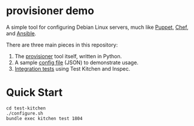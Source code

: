 # provisioner demo

A simple tool for configuring Debian Linux servers, much like [Puppet](https://puppet.com), [Chef](https://www.chef.io), and [Ansible](https://www.ansible.com).

There are three main pieces in this repository:

1. The [provisioner](provisioner/) tool itself, written in Python.
2. A sample [config file](provisioner/dist/server.json) (JSON) to demonstrate usage.
3. [Integration tests](test-kitchen/) using Test Kitchen and Inspec.

# Quick Start

```shell
cd test-kitchen
./configure.sh
bundle exec kitchen test 1804
```
